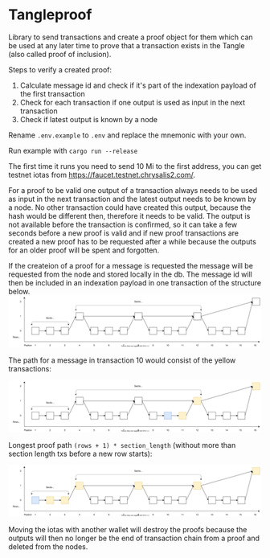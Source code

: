 # Tangleproof

Library to send transactions and create a proof object for them which can be used at any later time to prove that a transaction exists in the Tangle (also called proof of inclusion).

Steps to verify a created proof:

1. Calculate message id and check if it's part of the indexation payload of the first transaction
2. Check for each transaction if one output is used as input in the next transaction
3. Check if latest output is known by a node

Rename `.env.example` to `.env` and replace the mnemonic with your own.

Run example with `cargo run --release`

The first time it runs you need to send 10 Mi to the first address, you can get testnet iotas from https://faucet.testnet.chrysalis2.com/.

For a proof to be valid one output of a transaction always needs to be used as input in the next transaction and the latest output needs to be known by a node. No other transaction could have created this output, because the hash would be different then, therefore it needs to be valid.
The output is not available before the transaction is confirmed, so it can take a few seconds before a new proof is valid and if new proof transactions are created a new proof has to be requested after a while because the outputs for an older proof will be spent and forgotten.

If the createion of a proof for a message is requested the message will be requested from the node and stored locally in the db. The message id will then be included in an indexation payload in one transaction of the structure below.
![inclusion_structure](./inclusion_structure.svg)

The path for a message in transaction 10 would consist of the yellow transactions:

![inclusion_structure_selection](./inclusion_structure_selection.svg)

Longest proof path `(rows + 1) * section_length` (without more than section length txs before a new row starts):

![inclusion_structure_selection](./inclusion_structure_longest_path.svg)

Moving the iotas with another wallet will destroy the proofs because the outputs will then no longer be the end of transaction chain from a proof and deleted from the nodes.
